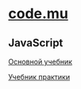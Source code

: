 # [code.mu](https://code.mu/)

## JavaScript

[Основной учебник](https://code.mu/ru/javascript/book/prime/)

[Учебник практики](https://code.mu/ru/javascript/book/practice/)
